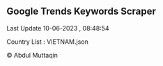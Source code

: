 

## Google Trends Keywords Scraper 
 
Last Update 10-06-2023 , 08:48:54

Country List :
VIETNAM.json



© Abdul Muttaqin 
